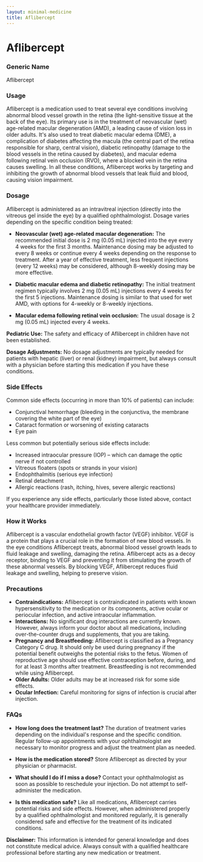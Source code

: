 ```yaml
---
layout: minimal-medicine
title: Aflibercept
---
```


# Aflibercept
### Generic Name
Aflibercept

### Usage
Aflibercept is a medication used to treat several eye conditions involving abnormal blood vessel growth in the retina (the light-sensitive tissue at the back of the eye).  Its primary use is in the treatment of neovascular (wet) age-related macular degeneration (AMD), a leading cause of vision loss in older adults.  It's also used to treat diabetic macular edema (DME), a complication of diabetes affecting the macula (the central part of the retina responsible for sharp, central vision), diabetic retinopathy (damage to the blood vessels in the retina caused by diabetes), and macular edema following retinal vein occlusion (RVO), where a blocked vein in the retina causes swelling.  In all these conditions, Aflibercept works by targeting and inhibiting the growth of abnormal blood vessels that leak fluid and blood, causing vision impairment.

### Dosage
Aflibercept is administered as an intravitreal injection (directly into the vitreous gel inside the eye) by a qualified ophthalmologist.  Dosage varies depending on the specific condition being treated:

* **Neovascular (wet) age-related macular degeneration:** The recommended initial dose is 2 mg (0.05 mL) injected into the eye every 4 weeks for the first 3 months.  Maintenance dosing may be adjusted to every 8 weeks or continue every 4 weeks depending on the response to treatment.  After a year of effective treatment, less frequent injections (every 12 weeks) may be considered, although 8-weekly dosing may be more effective.

* **Diabetic macular edema and diabetic retinopathy:**  The initial treatment regimen typically involves 2 mg (0.05 mL) injections every 4 weeks for the first 5 injections. Maintenance dosing is similar to that used for wet AMD, with options for 4-weekly or 8-weekly injections.

* **Macular edema following retinal vein occlusion:** The usual dosage is 2 mg (0.05 mL) injected every 4 weeks.

**Pediatric Use:** The safety and efficacy of Aflibercept in children have not been established.

**Dosage Adjustments:**  No dosage adjustments are typically needed for patients with hepatic (liver) or renal (kidney) impairment, but always consult with a physician before starting this medication if you have these conditions.

### Side Effects
Common side effects (occurring in more than 10% of patients) can include:

* Conjunctival hemorrhage (bleeding in the conjunctiva, the membrane covering the white part of the eye)
* Cataract formation or worsening of existing cataracts
* Eye pain

Less common but potentially serious side effects include:

* Increased intraocular pressure (IOP) – which can damage the optic nerve if not controlled
* Vitreous floaters (spots or strands in your vision)
* Endophthalmitis (serious eye infection)
* Retinal detachment
* Allergic reactions (rash, itching, hives, severe allergic reactions)

If you experience any side effects, particularly those listed above, contact your healthcare provider immediately.


### How it Works
Aflibercept is a vascular endothelial growth factor (VEGF) inhibitor. VEGF is a protein that plays a crucial role in the formation of new blood vessels. In the eye conditions Aflibercept treats, abnormal blood vessel growth leads to fluid leakage and swelling, damaging the retina. Aflibercept acts as a decoy receptor, binding to VEGF and preventing it from stimulating the growth of these abnormal vessels. By blocking VEGF, Aflibercept reduces fluid leakage and swelling, helping to preserve vision.

### Precautions
* **Contraindications:** Aflibercept is contraindicated in patients with known hypersensitivity to the medication or its components, active ocular or periocular infection, and active intraocular inflammation.
* **Interactions:**  No significant drug interactions are currently known. However, always inform your doctor about all medications, including over-the-counter drugs and supplements, that you are taking.
* **Pregnancy and Breastfeeding:** Aflibercept is classified as a Pregnancy Category C drug.  It should only be used during pregnancy if the potential benefit outweighs the potential risks to the fetus.  Women of reproductive age should use effective contraception before, during, and for at least 3 months after treatment.  Breastfeeding is not recommended while using Aflibercept.
* **Older Adults:**  Older adults may be at increased risk for some side effects.
* **Ocular Infection:** Careful monitoring for signs of infection is crucial after injection.

### FAQs

* **How long does the treatment last?**  The duration of treatment varies depending on the individual's response and the specific condition. Regular follow-up appointments with your ophthalmologist are necessary to monitor progress and adjust the treatment plan as needed.

* **How is the medication stored?**  Store Aflibercept as directed by your physician or pharmacist.

* **What should I do if I miss a dose?** Contact your ophthalmologist as soon as possible to reschedule your injection.  Do not attempt to self-administer the medication.

* **Is this medication safe?**  Like all medications, Aflibercept carries potential risks and side effects.  However, when administered properly by a qualified ophthalmologist and monitored regularly, it is generally considered safe and effective for the treatment of its indicated conditions.


**Disclaimer:** This information is intended for general knowledge and does not constitute medical advice.  Always consult with a qualified healthcare professional before starting any new medication or treatment.
